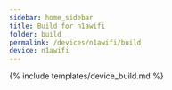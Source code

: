 ```yaml
---
sidebar: home_sidebar
title: Build for n1awifi
folder: build
permalink: /devices/n1awifi/build
device: n1awifi
---
```

{% include templates/device_build.md %}
